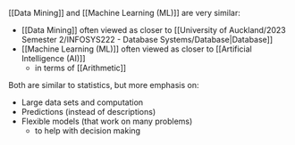 [[Data Mining]] and [[Machine Learning (ML)]] are very similar:
- [[Data Mining]] often viewed as closer to [[University of Auckland/2023 Semester 2/INFOSYS222 - Database Systems/Database|Database]]
- [[Machine Learning (ML)]] often viewed as closer to [[Artificial Intelligence (AI)]]
	- in terms of [[Arithmetic]]

Both are similar to statistics, but more emphasis on:
- Large data sets and computation
- Predictions (instead of descriptions)
- Flexible models (that work on many problems)
	- to help with decision making